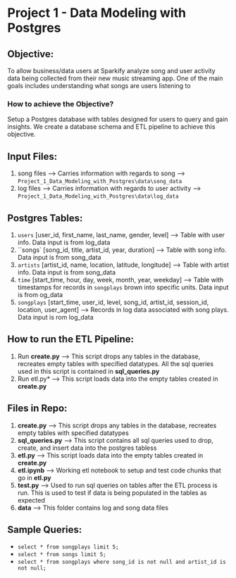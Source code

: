 # Project 1 - Data Modeling with Postgres

## Objective: 
To allow business/data users at Sparkify analyze song and user activity data being collected from their new music streaming app. One of the main goals includes understanding what songs are users listening to

### How to achieve the Objective? 
Setup a Postgres database with tables designed for users to query and gain insights. We create a database schema and ETL pipeline to achieve this objective.


## Input Files:
1. song files --> Carries information with regards to song --> `Project_1_Data_Modeling_with_Postgres\data\song_data`
2. log files --> Carries information with regards to user activity --> `Project_1_Data_Modeling_with_Postgres\data\log_data`

## Postgres Tables:
1. `users` [user_id, first_name, last_name, gender, level] --> Table with user info. Data input is from log_data
2. ``songs` [song_id, title, artist_id, year, duration] --> Table with song info. Data input is from song_data
3. `artists` [artist_id, name, location, latitude, longitude] --> Table with artist info. Data input is from song_data
4. `time` [start_time, hour, day, week, month, year, weekday] --> Table with timestamps for records in `songplays` brown into specific units. Data input is from og_data
5. `songplays` [start_time, user_id, level, song_id, artist_id, session_id, location, user_agent] --> Records in log data associated with song plays. Data input is rom log_data

## How to run the ETL Pipeline:
1. Run **create.py** --> This script drops any tables in the database, recreates empty tables with specified datatypes. All the sql queries used in this script is contained in **sql_queries.py**
2. Run etl.py* --> This script loads data into the empty tables created in **create.py**

## Files in Repo:
1. **create.py** --> This script drops any tables in the database, recreates empty tables with specified datatypes
2. **sql_queries.py** --> This script contains all sql queries used to drop, create, and insert data into the postgres tabless
3. **etl.py** --> This script loads data into the empty tables created in **create.py**
4. **etl.ipynb** --> Working etl notebook to setup and test code chunks that go in **etl.py**
5. **test.py** --> Used to run sql queries on tables after the ETL process is run. This is used to test if data is being populated in the tables as expected
6. **data** --> This folder contains log and song data files

## Sample Queries:
- `select * from songplays limit 5;` 
- `select * from songs limit 5;`
- `select * from songplays where song_id is not null and artist_id is not null;`

    


 

